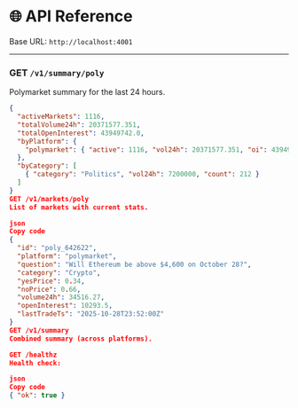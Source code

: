 # 🌐 API Reference

Base URL: `http://localhost:4001`

---

### GET `/v1/summary/poly`
Polymarket summary for the last 24 hours.

```json
{
  "activeMarkets": 1116,
  "totalVolume24h": 20371577.351,
  "totalOpenInterest": 43949742.0,
  "byPlatform": {
    "polymarket": { "active": 1116, "vol24h": 20371577.351, "oi": 43949742.0 }
  },
  "byCategory": [
    { "category": "Politics", "vol24h": 7200000, "count": 212 }
  ]
}
GET /v1/markets/poly
List of markets with current stats.

json
Copy code
{
  "id": "poly_642622",
  "platform": "polymarket",
  "question": "Will Ethereum be above $4,600 on October 28?",
  "category": "Crypto",
  "yesPrice": 0.34,
  "noPrice": 0.66,
  "volume24h": 34516.27,
  "openInterest": 10293.5,
  "lastTradeTs": "2025-10-28T23:52:00Z"
}
GET /v1/summary
Combined summary (across platforms).

GET /healthz
Health check:

json
Copy code
{ "ok": true }